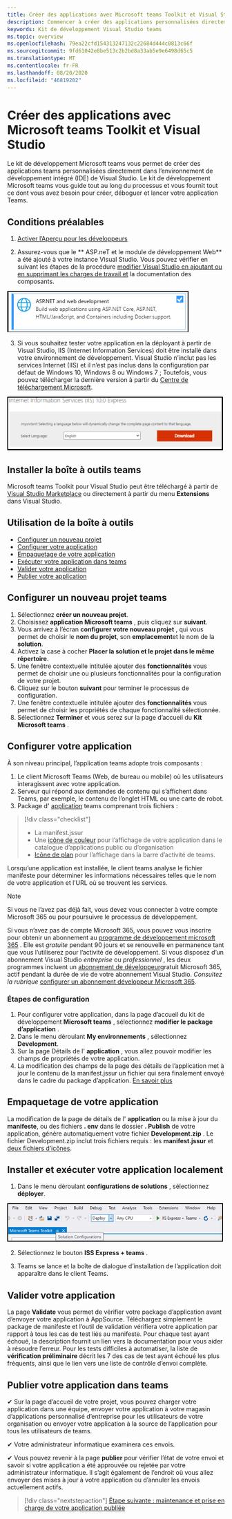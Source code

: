 ```yaml
---
title: Créer des applications avec Microsoft teams Toolkit et Visual Studio
description: Commencer à créer des applications personnalisées directement dans Visual Studio à l’aide du kit de développement Microsoft teams
keywords: Kit de développement Visual Studio teams
ms.topic: overview
ms.openlocfilehash: 79ea22cfd154313247132c22684d444c0813c66f
ms.sourcegitcommit: 9fd61042e8be513c2b2bd8a33ab5e9e6498d65c5
ms.translationtype: MT
ms.contentlocale: fr-FR
ms.lasthandoff: 08/20/2020
ms.locfileid: "46819202"
---
```

# <a name="build-apps-with-the-microsoft-teams-toolkit-and-visual-studio"></a>Créer des applications avec Microsoft teams Toolkit et Visual Studio

Le kit de développement Microsoft teams vous permet de créer des applications teams personnalisées directement dans l’environnement de développement intégré (IDE) de Visual Studio. Le kit de développement Microsoft teams vous guide tout au long du processus et vous fournit tout ce dont vous avez besoin pour créer, déboguer et lancer votre application Teams.

## <a name="prerequisites"></a>Conditions préalables

1. [Activer l’Aperçu pour les développeurs](../resources/dev-preview/developer-preview-intro.md#enable-developer-preview)

1. Assurez-vous que le ** <span>ASP.ne</span>T et le module de développement Web** a été ajouté à votre instance Visual Studio. Vous pouvez vérifier en suivant les étapes de la procédure [modifier Visual Studio en ajoutant ou en supprimant les charges de travail et](/visualstudio/install/modify-visual-studio?view=vs-2019) la documentation des composants.

![module asp.net Visual Studio](../assets/images/visual-studio-web-dev-module.png)

3. Si vous souhaitez tester votre application en la déployant à partir de Visual Studio, IIS (Internet Information Services) doit être installé dans votre environnement de développement. Visual Studio n’inclut pas les services Internet (IIS) et il n’est pas inclus dans la configuration par défaut de Windows 10, Windows 8 ou Windows 7 ; Toutefois, vous pouvez télécharger la dernière version à partir du [Centre de téléchargement Microsoft](https://www.microsoft.com/download/details.aspx?id=48264).

![Affichage de la page de téléchargement IIS](../assets/images/iis.png)

## <a name="install-the-teams-toolkit"></a>Installer la boîte à outils teams

Microsoft teams Toolkit pour Visual Studio peut être téléchargé à partir de [Visual Studio Marketplace](https://marketplace.visualstudio.com/items?itemName=TeamsDevApp.vsteamstemplate) ou directement à partir du menu **Extensions** dans Visual Studio.

## <a name="using-the-toolkit"></a>Utilisation de la boîte à outils

- [Configurer un nouveau projet](#set-up-a-new-teams-project)
- [Configurer votre application](#configure-your-app)
- [Empaquetage de votre application](#package-your-app)
- [Exécuter votre application dans teams](#install-and-run-your-app-locally)
- [Valider votre application](#validate-your-app)
- [Publier votre application](#publish-your-app-to-teams)

## <a name="set-up-a-new-teams-project"></a>Configurer un nouveau projet teams

1. Sélectionnez **créer un nouveau projet**.
1. Choisissez **application Microsoft teams** , puis cliquez sur **suivant**.
1. Vous arrivez à l’écran **configurer votre nouveau projet** , qui vous permet de choisir le **nom du projet**, son **emplacement**et le nom de la **solution**.
1. Activez la case à cocher **Placer la solution et le projet dans le même répertoire**.
1. Une fenêtre contextuelle intitulée ajouter des **fonctionnalités** vous permet de choisir une ou plusieurs fonctionnalités pour la configuration de votre projet.
1. Cliquez sur le bouton **suivant** pour terminer le processus de configuration.
1. Une fenêtre contextuelle intitulée ajouter des **fonctionnalités** vous permet de choisir les propriétés de chaque fonctionnalité sélectionnée.
1. Sélectionnez **Terminer** et vous serez sur la page d’accueil du **Kit Microsoft teams** .

## <a name="configure-your-app"></a>Configurer votre application

À son niveau principal, l’application teams adopte trois composants :

  1. Le client Microsoft Teams (Web, de bureau ou mobile) où les utilisateurs interagissent avec votre application.
  1. Serveur qui répond aux demandes de contenu qui s’affichent dans Teams, par exemple, le contenu de l’onglet HTML ou une carte de robot.
  1. Package d' [application](/concepts/build-and-test/apps-package.md) teams comprenant trois fichiers :

  > [!div class="checklist"]
  >
  > - La manifest.jssur
  > - Une [icône de couleur](../resources/schema/manifest-schema.md#icons) pour l’affichage de votre application dans le catalogue d’applications public ou d’organisation
 > - [Icône de plan](../resources/schema/manifest-schema.md#icons) pour l’affichage dans la barre d’activité de teams.

Lorsqu’une application est installée, le client teams analyse le fichier manifeste pour déterminer les informations nécessaires telles que le nom de votre application et l’URL où se trouvent les services.

> [!NOTE]
>Si vous ne l’avez pas déjà fait, vous devez vous connecter à votre compte Microsoft 365 ou pour poursuivre le processus de développement.
>
> Si vous n’avez pas de compte Microsoft 365, vous pouvez vous inscrire pour obtenir un abonnement au [programme de développement microsoft 365](https://developer.microsoft.com/microsoft-365/dev-program) . Elle est *gratuite* pendant 90 jours et se renouvelle en permanence tant que vous l’utiliserez pour l’activité de développement. Si vous disposez d’un abonnement Visual Studio *entreprise* ou *professionnel* , les deux programmes incluent un [abonnement de développeur](https://aka.ms/MyVisualStudioBenefits)gratuit Microsoft 365, actif pendant la durée de vie de votre abonnement Visual Studio. *Consultez la rubrique* [configurer un abonnement développeur Microsoft 365](https://docs.microsoft.com/office/developer-program/office-365-developer-program-get-started).
>

### <a name="configuration-steps"></a>Étapes de configuration

1. Pour configurer votre application, dans la page d’accueil du kit de développement **Microsoft teams** , sélectionnez **modifier le package d’application** .
1. Dans le menu déroulant **My environnements** , sélectionnez **Development**.
1. Sur la page Détails de l' **application** , vous allez pouvoir modifier les champs de propriétés de votre application.
1. La modification des champs de la page des détails de l’application met à jour le contenu de la manifest.jssur un fichier qui sera finalement envoyé dans le cadre du package d’application. [En savoir plus](https://aka.ms/teams-toolkit-manifest)

## <a name="package-your-app"></a>Empaquetage de votre application

La modification de la page de détails de l' **application** ou la mise à jour du **manifeste**, ou des fichiers **. env** dans le dossier  **. Publish** de votre application, génère automatiquement votre fichier **Development.zip** . Le fichier Development.zip inclut trois fichiers requis : les **manifest.jssur** et [deux fichiers d’icônes](../concepts/build-and-test/apps-package.md#icons).

## <a name="install-and-run-your-app-locally"></a>Installer et exécuter votre application localement

1. Dans le menu déroulant **configurations de solutions** , sélectionnez **déployer**.

![Menu configurations de solutions](../assets/images/solution-configurations.png)

2. Sélectionnez le bouton **ISS Express + teams** .

1. Teams se lance et la boîte de dialogue d’installation de l’application doit apparaître dans le client Teams.

## <a name="validate-your-app"></a>Valider votre application

La page **Validate** vous permet de vérifier votre package d’application avant d’envoyer votre application à AppSource. Téléchargez simplement le package de manifeste et l’outil de validation vérifiera votre application par rapport à tous les cas de test liés au manifeste. Pour chaque test ayant échoué, la description fournit un lien vers la documentation pour vous aider à résoudre l’erreur. Pour les tests difficiles à automatiser, la liste de **vérification préliminaire** décrit les 7 des cas de test ayant échoué les plus fréquents, ainsi que le lien vers une liste de contrôle d’envoi complète.

## <a name="publish-your-app-to-teams"></a>Publier votre application dans teams

✔ Sur la page d’accueil de votre projet, vous pouvez charger votre application dans une équipe, envoyer votre application à votre magasin d’applications personnalisé d’entreprise pour les utilisateurs de votre organisation ou envoyer votre application à la source de l’application pour tous les utilisateurs de teams.

✔ Votre administrateur informatique examinera ces envois.

✔ Vous pouvez revenir à la page **publier** pour vérifier l’état de votre envoi et savoir si votre application a été approuvée ou rejetée par votre administrateur informatique. Il s’agit également de l’endroit où vous allez envoyer des mises à jour à votre application ou d’annuler les envois actuellement actifs.

> [!div class="nextstepaction"]
> [Étape suivante : maintenance et prise en charge de votre application publiée](../concepts/deploy-and-publish/appsource/post-publish/overview.md)
>
